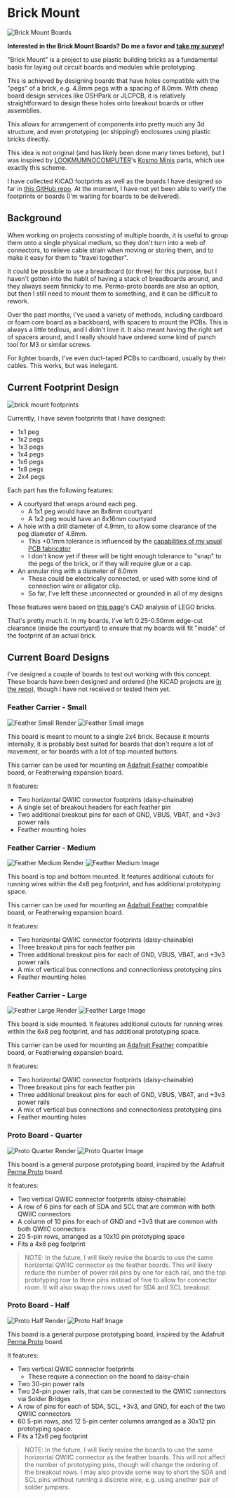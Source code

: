 # Brick Mount

![Brick Mount Boards](./brick-fam.jpg)

**Interested in the Brick Mount Boards? Do me a favor and [take my survey](https://forms.gle/3U6PXYUkDjB94iW77)!**

"Brick Mount" is a project to use plastic building bricks as a fundamental basis for laying out circuit boards and modules while prototyping.

This is achieved by designing boards that have holes compatible with the "pegs" of a brick, e.g. 4.8mm pegs with a spacing of 8.0mm. With cheap board design services like OSHPark or JLCPCB, it is relatively straightforward to design these holes onto breakout boards or other assemblies.

This allows for arrangement of components into pretty much any 3d structure, and even prototyping (or shipping!) enclosures using plastic bricks directly.

This idea is not original (and has likely been done many times before), but I was inspired by [LOOKMUMNOCOMPUTER](https://www.lookmumnocomputer.com/)'s [Kosmo Minis](https://store.lookmumnocomputer.com/collections/kosmo-minis) parts, which use exactly this scheme.

I have collected KiCAD footprints as well as the boards I have designed so far in [this GitHub repo](https://github.com/jamesmunns/brick-mount). At the moment, I have not yet been able to verify the footprints or boards (I'm waiting for boards to be delivered).

## Background

When working on projects consisting of multiple boards, it is useful to group them onto a single physical medium, so they don't turn into a web of connectors, to relieve cable strain when moving or storing them, and to make it easy for them to "travel together".

It could be possible to use a breadboard (or three) for this purpose, but I haven't gotten into the habit of having a stack of breadboards around, and they always seem finnicky to me. Perma-proto boards are also an option, but then I still need to mount them to something, and it can be difficult to rework.

Over the past months, I've used a variety of methods, including cardboard or foam core board as a backboard, with spacers to mount the PCBs. This is always a little tedious, and I didn't love it. It also meant having the right set of spacers around, and I really should have ordered some kind of punch tool for M3 or similar screws.

For lighter boards, I've even duct-taped PCBs to cardboard, usually by their cables. This works, but was inelegant.

## Current Footprint Design

![brick mount footprints](brick-mount-footprints.png)

Currently, I have seven footprints that I have designed:

* 1x1 peg
* 1x2 pegs
* 1x3 pegs
* 1x4 pegs
* 1x6 pegs
* 1x8 pegs
* 2x4 pegs

Each part has the following features:

* A courtyard that wraps around each peg.
    * A 1x1 peg would have an 8x8mm courtyard
    * A 1x2 peg would have an 8x16mm courtyard
* A hole with a drill diameter of 4.9mm, to allow some clearance of the peg diameter of 4.8mm.
    * This +0.1mm tolerance is influenced by the [capabilities of my usual PCB fabricator](https://jlcpcb.com/capabilities/)
    * I don't know yet if these will be tight enough tolerance to "snap" to the pegs of the brick, or if they will require glue or a cap.
* An annular ring with a diameter of 6.0mm
    * These could be electrically connected, or used with some kind of connection wire or alligator clip.
    * So far, I've left these unconnected or grounded in all of my designs

These features were based on [this page](https://grabcad.com/tutorials/lego-01-basic-dimensions-bricks-explained)'s CAD analysis of LEGO bricks.

That's pretty much it. In my boards, I've left 0.25-0.50mm edge-cut clearance (inside the courtyard) to ensure that my boards will fit "inside" of the footprint of an actual brick.

## Current Board Designs

I've designed a couple of boards to test out working with this concept. These boards have been designed and ordered (the KiCAD projects are [in the repo](https://github.com/jamesmunns/brick-mount)), though I have not received or tested them yet.

### Feather Carrier - Small

![Feather Small Render](./feather-small.png)
![Feather Small image](./2x4.jpg)

This board is meant to mount to a single 2x4 brick. Because it mounts internally, it is probably best suited for boards that don't require a lot of movement, or for boards with a lot of top mounted buttons.

This carrier can be used for mounting an [Adafruit Feather](https://www.adafruit.com/feather) compatible board, or Featherwing expansion board.

It features:

* Two horizontal QWIIC connector footprints (daisy-chainable)
* A single set of breakout headers for each feather pin
* Two additional breakout pins for each of GND, VBUS, VBAT, and +3v3 power rails
* Feather mounting holes

### Feather Carrier - Medium

![Feather Medium Render](./feather-medium.png)
![Feather Medium Image](./4x6.jpg)

This board is top and bottom mounted. It features additional cutouts for running wires within the 4x8 peg footprint, and has additional prototyping space.

This carrier can be used for mounting an [Adafruit Feather](https://www.adafruit.com/feather) compatible board, or Featherwing expansion board.

It features:

* Two horizontal QWIIC connector footprints (daisy-chainable)
* Three breakout pins for each feather pin
* Three additional breakout pins for each of GND, VBUS, VBAT, and +3v3 power rails
* A mix of vertical bus connections and connectionless prototyping pins
* Feather mounting holes

### Feather Carrier - Large

![Feather Large Render](./feather-large.png)
![Feather Large Image](./6x8.jpg)

This board is side mounted. It features additional cutouts for running wires within the 6x8 peg footprint, and has additional prototyping space.

This carrier can be used for mounting an [Adafruit Feather](https://www.adafruit.com/feather) compatible board, or Featherwing expansion board.

It features:

* Two horizontal QWIIC connector footprints (daisy-chainable)
* Three breakout pins for each feather pin
* Three additional breakout pins for each of GND, VBUS, VBAT, and +3v3 power rails
* A mix of vertical bus connections and connectionless prototyping pins
* Feather mounting holes

### Proto Board - Quarter

![Proto Quarter Render](./proto-quarter.png)
![Proto Quarter Image](./4x8.jpg)

This board is a general purpose prototyping board, inspired by the Adafruit [Perma Proto](https://www.adafruit.com/product/589) board.

It features:

* Two vertical QWIIC connector footprints (daisy-chainable)
* A row of 6 pins for each of SDA and SCL that are common with both QWIIC connectors
* A column of 10 pins for each of GND and +3v3 that are common with both QWIIC connectors
* 20 5-pin rows, arranged as a 10x10 pin prototyping space
* Fits a 4x6 peg footprint

> NOTE: In the future, I will likely revise the boards to use the same horizontal QWIIC connector as the feather boards. This will likely reduce the number of power rail pins by one for each rail, and the top prototyping row to three pins instead of five to allow for connector room. It will also swap the rows used for SDA and SCL breakout.

### Proto Board - Half

![Proto Half Render](./proto-half.png)
![Proto Half Image](./6x12.jpg)

This board is a general purpose prototyping board, inspired by the Adafruit [Perma Proto](https://www.adafruit.com/product/1609) board.

It features:

* Two vertical QWIIC connector footprints
    * These require a connection on the board to daisy-chain
* Two 30-pin power rails
* Two 24-pin power rails, that can be connected to the QWIIC connectors via Solder Bridges
* A row of pins for each of SDA, SCL, +3v3, and GND, for each of the two QWIIC connectors
* 60 5-pin rows, and 12 5-pin center columns arranged as a 30x12 pin prototyping space.
* Fits a 12x6 peg footprint

> NOTE: In the future, I will likely revise the boards to use the same horizontal QWIIC connector as the feather boards. This will not affect the number of prototyping pins, though will change the ordering of the breakout rows. I may also provide some way to short the SDA and SCL pins without running a discrete wire, e.g. using another pair of solder jumpers.
